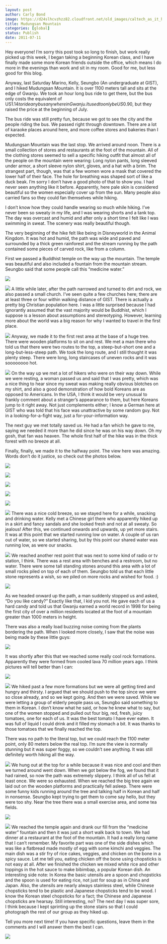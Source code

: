 ```yaml
---
layout: post
author: Carly Bond
image: https://d24slhcvzhzz82.cloudfront.net/old_images/caltech_as_it_happens/6a0105349b8251970b01538fc52994970b.jpg
title: Mudungsan Mountain
categories: [global]
status: Publish
date: 2011-07-11
---
```


Hey everyone! I’m sorry this post took so long to finish, but work really picked up this week, I began taking a beginning Korean class, and I have finally made some more Korean friends outside the office, which means I do more in the evenings than work and sit in my room. Good for me, but less good for this blog.

Anyway, last Saturday Marino, Kelly, Seungbo (An undergraduate at GIST), and I hiked Mudungsan Mountain. It is over 1100 meters tall and sits at the edge of Gwanju. We took an hour long bus ride to get there, but the bus only costs the equivalent of US$1.14 to ride any bus anywhere in Gwanju. It used to only be US$0.90, but they raised the price at the beginning of July.

The bus ride was still pretty fun, because we got to see the city and the people riding the bus. We passed right through downtown. There are a lot of karaoke places around here, and more coffee stores and bakeries than I expected.

Mudungsan Mountain was the last stop. We arrived around noon. There is a small collection of stores and restaurants at the foot of the mountain. All of the clothing stores seemed to sell a specific hiking outfit that almost all of the people on the mountain were wearing: Long nylon pants, long sleeved under armor, a short sleeve nylon shirt, gloves, and a hat with a brim. The strangest part, though, was that a few women wore a mask that covered the lower half of their face. The hole for breathing was shaped sort of like a duck beak. I’m sorry I don’t have a good photo of that to show you. I had never seen anything like it before. Apparently, here pale skin is considered beautiful so the women especially cover up from the sun. Many people also carried fans so they could fan themselves while hiking.

I don’t know how they could handle wearing so much while hiking. I’ve never been so sweaty in my life, and I was wearing shorts and a tank top. The day was overcast and humid and after only a short time I felt like I was swimming in sweat. The scenery was really beautiful though.

The very beginning of the hike felt like being in Disneyworld in the Animal Kingdom. It was hot and humid, the path was wide and paved and surrounded by a thick green rainforest and the stream running by the path contained some pieces of carved rock, like from a column.

First we passed a Buddhist temple on the way up the mountain. The temple was beautiful and also included a fountain from the mountain stream. Seungbo said that some people call this “medicine water.”


![](https://d24slhcvzhzz82.cloudfront.net/old_images/caltech_as_it_happens/6a0105349b8251970b015433986db2970c.jpg)

![](https://d24slhcvzhzz82.cloudfront.net/old_images/caltech_as_it_happens/6a0105349b8251970b015433986e12970c.jpg)
A little while later, after the path narrowed and turned to dirt and rock, we also passed a small church. I’ve seen quite a few churches here; there are at least three or four within walking distance of GIST. There is actually a pretty big Christian population here. I was a little surprised because I had ignorantly assumed that the vast majority would be Buddhist, which I suppose is a lesson about assumptions and stereotyping. However, learning more about the world was a big reason for why I wanted to travel in the first place.


![](https://d24slhcvzhzz82.cloudfront.net/old_images/caltech_as_it_happens/6a0105349b8251970b01538fc52be1970b.jpg)
Anyway, we made it to the first rest area at the base of a huge tree. There were wooden platforms to sit on and rest. We met a man there who told us that there were two routes to the top, a steep-but-short one and a long-but-less-steep path. We took the long route, and I still thought it was plenty steep. There were long, long staircases of uneven rocks and it was soooooooo hot.


![](https://d24slhcvzhzz82.cloudfront.net/old_images/caltech_as_it_happens/6a0105349b8251970b014e89b881be970d.jpg)
On the way up we met a lot of hikers who were on their way down. While we were resting, a woman passed us and said that I was pretty, which was a nice thing to hear since my sweat was making really obvious blotches on my shirt, and also a good demonstration of how bold Koreans are as opposed to Americans. In the USA, I think it would be very unusual to frankly comment about a stranger’s appearance to them, but here Koreans jump to it right away. Not just complements either; I know a German here at GIST who was told that his face was unattractive by some random guy. Not in a looking-for-a-fight way, just a for-your-information way.

The next guy we met totally saved us. He had a fan which he gave to me, saying we needed it more than he did since he was on his way down. Oh my gosh, that fan was heaven. The whole first half of the hike was in the thick forest with no breeze at all.

Finally, finally, we made it to the halfway point. The view here was amazing. Words don’t do it justice, so check out the photos below.


![](https://d24slhcvzhzz82.cloudfront.net/old_images/caltech_as_it_happens/6a0105349b8251970b01543398717c970c.jpg)

![](https://d24slhcvzhzz82.cloudfront.net/old_images/caltech_as_it_happens/6a0105349b8251970b014e89b883f7970d.jpg)

![](https://d24slhcvzhzz82.cloudfront.net/old_images/caltech_as_it_happens/6a0105349b8251970b01543398727b970c.jpg)


![](https://d24slhcvzhzz82.cloudfront.net/old_images/caltech_as_it_happens/6a0105349b8251970b01538fc5301a970b.jpg)

![](https://d24slhcvzhzz82.cloudfront.net/old_images/caltech_as_it_happens/6a0105349b8251970b014e89b88566970d.jpg)

![](https://d24slhcvzhzz82.cloudfront.net/old_images/caltech_as_it_happens/6a0105349b8251970b01538fc530d2970b.jpg)
There was a nice cold breeze, so we stayed here for a while, snacking and drinking water. Kelly met a Chinese girl there who apparently hiked up in a skirt and fancy sandals and she looked fresh and not at all sweaty. So jealous!
After this, we continued onwards and upwards, up yet more stairs. It was at this point that we started running low on water. A couple of us ran out of water, so we started sharing, but by this point our shared water was running low, as were our snacks.


![](https://d24slhcvzhzz82.cloudfront.net/old_images/caltech_as_it_happens/6a0105349b8251970b01538fc533c2970b.jpg)
We reached another rest point that was next to some kind of radio or tv station, I think. There was a rest area with benches and a restroom, but no water. There were some tall standing stones around this area with a lot of small rocks piled on top of each of them. Seungbo told us that each little stone represents a wish, so we piled on more rocks and wished for food. :)


![](https://d24slhcvzhzz82.cloudfront.net/old_images/caltech_as_it_happens/6a0105349b8251970b01538fc53187970b.jpg)

As we headed onward up the path, a man suddenly stopped us and asked, “Do you like candy?” Exactly like that, I kid you not. He gave each of us a hard candy and told us that Gwanju earned a world record in 1998 for being the first city of over a million residents located at the foot of a mountain greater than 1000 meters in height.

There was also a really load buzzing noise coming from the plants bordering the path. When I looked more closely, I saw that the noise was being made by these little guys:


![](https://d24slhcvzhzz82.cloudfront.net/old_images/caltech_as_it_happens/6a0105349b8251970b01538fc532d4970b.jpg)

It was shortly after this that we reached some really cool rock formations. Apparently they were formed from cooled lava 70 million years ago. I think pictures will tell better than I can:


![](https://d24slhcvzhzz82.cloudfront.net/old_images/caltech_as_it_happens/6a0105349b8251970b014e89b88906970d.jpg)

![](https://d24slhcvzhzz82.cloudfront.net/old_images/caltech_as_it_happens/6a0105349b8251970b014e89b8896f970d.jpg)
We hiked past a few more formations but we were all getting tired and hungry and thirsty. I argued that we should push to the top since we were so close already, and so we kept going. And then we were saved. While we were letting a group of elderly people pass us, Seungbo said something to them in Korean. I don’t know what he said, or how he knew what to say, but one of the women stopped and pulled out four big, red, fresh, juicy tomatoes, one for each of us. It was the best tomato I have ever eaten. It was full of liquid I could drink and it filled my stomach a bit. It was thanks to those tomatoes that we finally reached the top.

There was no path to the literal top, but we could reach the 1100 meter point, only 80 meters below the real top. I’m sure the view is normally stunning but it was super foggy, so we couldn’t see anything. It was still definitely worth hiking all the way.


![](https://d24slhcvzhzz82.cloudfront.net/old_images/caltech_as_it_happens/6a0105349b8251970b0154339879f3970c.jpg)
We hung out at the top for a while because it was nice and cool and then we turned around went down. When we got below the fog, we found that it had rained, so now the path was extremely slippery. I think all of us fell at least once. We were so exhausted. When we reached the big tree again we laid out on the wooden platforms and practically fell asleep. There were some funny kids running around the tree and talking half in Korean and half in nonsense. Seungbo kept trying to get them to come say hello, but they were too shy. Near the tree there was a small exercise area, and some tea fields.


![](https://d24slhcvzhzz82.cloudfront.net/old_images/caltech_as_it_happens/6a0105349b8251970b015433987a95970c.jpg)

![](https://d24slhcvzhzz82.cloudfront.net/old_images/caltech_as_it_happens/6a0105349b8251970b014e89b88d27970d.jpg)
We reached the temple again and drank our fill from the “medicine water” fountain and then it was just a short walk back to town. We had dinner at a restaurant at the foot of the mountain. It had a really long name that I can’t remember. My favorite part was one of the side dishes which was like a flatbread made mostly of egg with some kimchi and veggies. The main dish was a stir fry of rice cakes, veggies, and chicken on the bone in a spicy sauce. Let me tell you, eating chicken off the bone using chopsticks is not easy at all. After we finished the chicken we mixed white rice and other toppings in the hot sauce to make bibimbap, a popular Korean dish. An interesting side note: In Korea the basic utensils are a spoon and chopsticks and the spoon is used for eating rice, not just for soup as in China and Japan. Also, the utensils are nearly always stainless steel, while Chinese chopsticks tend to be plastic and Japanese chopsticks tend to be wood. I know the Korean steel chopsticks for a fact; the Chinese and Japanese chopsticks are hearsay. Still interesting, no?
The next day I was super sore, I think because I kept sprinting up the stone stairs so that I could photograph the rest of our group as they hiked up.

Tell you more next time! If you have specific questions, leave them in the comments and I will answer them the best I can.


![](https://d24slhcvzhzz82.cloudfront.net/old_images/caltech_as_it_happens/6a0105349b8251970b015433987c4a970c.jpg)
